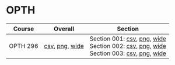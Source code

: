 # OPTH

| Course | Overall | Section |
| ------ | ------- | ------- |
| OPTH 296 | [csv](https://github.com/UCSD-Historical-Enrollment-Data/2025Fall/blob/main/overall/OPTH%20296.csv), [png](https://raw.githubusercontent.com/UCSD-Historical-Enrollment-Data/2025Fall/main/plot_overall/OPTH%20296.png), [wide](https://raw.githubusercontent.com/UCSD-Historical-Enrollment-Data/2025Fall/main/plot_overall_wide/OPTH%20296.png) | Section 001: [csv](https://github.com/UCSD-Historical-Enrollment-Data/2025Fall/blob/main/section/OPTH%20296_001.csv), [png](https://raw.githubusercontent.com/UCSD-Historical-Enrollment-Data/2025Fall/main/plot_section/OPTH%20296_001.png), [wide](https://raw.githubusercontent.com/UCSD-Historical-Enrollment-Data/2025Fall/main/plot_section_wide/OPTH%20296_001.png)<br>Section 002: [csv](https://github.com/UCSD-Historical-Enrollment-Data/2025Fall/blob/main/section/OPTH%20296_002.csv), [png](https://raw.githubusercontent.com/UCSD-Historical-Enrollment-Data/2025Fall/main/plot_section/OPTH%20296_002.png), [wide](https://raw.githubusercontent.com/UCSD-Historical-Enrollment-Data/2025Fall/main/plot_section_wide/OPTH%20296_002.png)<br>Section 003: [csv](https://github.com/UCSD-Historical-Enrollment-Data/2025Fall/blob/main/section/OPTH%20296_003.csv), [png](https://raw.githubusercontent.com/UCSD-Historical-Enrollment-Data/2025Fall/main/plot_section/OPTH%20296_003.png), [wide](https://raw.githubusercontent.com/UCSD-Historical-Enrollment-Data/2025Fall/main/plot_section_wide/OPTH%20296_003.png) |
